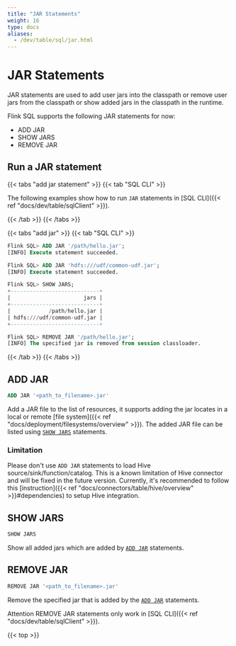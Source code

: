 ```yaml
---
title: "JAR Statements"
weight: 16
type: docs
aliases:
  - /dev/table/sql/jar.html
---
```

<!--
Licensed to the Apache Software Foundation (ASF) under one
or more contributor license agreements.  See the NOTICE file
distributed with this work for additional information
regarding copyright ownership.  The ASF licenses this file
to you under the Apache License, Version 2.0 (the
"License"); you may not use this file except in compliance
with the License.  You may obtain a copy of the License at

  http://www.apache.org/licenses/LICENSE-2.0

Unless required by applicable law or agreed to in writing,
software distributed under the License is distributed on an
"AS IS" BASIS, WITHOUT WARRANTIES OR CONDITIONS OF ANY
KIND, either express or implied.  See the License for the
specific language governing permissions and limitations
under the License.
-->

# JAR Statements

JAR statements are used to add user jars into the classpath or remove user jars from the classpath
or show added jars in the classpath in the runtime.

Flink SQL supports the following JAR statements for now:
- ADD JAR
- SHOW JARS
- REMOVE JAR

## Run a JAR statement

{{< tabs "add jar statement" >}}
{{< tab "SQL CLI" >}}

The following examples show how to run `JAR` statements in [SQL CLI]({{< ref "docs/dev/table/sqlClient" >}}).

{{< /tab >}}
{{< /tabs >}}

{{< tabs "add jar" >}}
{{< tab "SQL CLI" >}}
```sql
Flink SQL> ADD JAR '/path/hello.jar';
[INFO] Execute statement succeeded.

Flink SQL> ADD JAR 'hdfs:///udf/common-udf.jar';
[INFO] Execute statement succeeded.

Flink SQL> SHOW JARS;
+----------------------------+
|                       jars |
+----------------------------+
|            /path/hello.jar |
| hdfs:///udf/common-udf.jar |
+----------------------------+

Flink SQL> REMOVE JAR '/path/hello.jar';
[INFO] The specified jar is removed from session classloader.
```
{{< /tab >}}
{{< /tabs >}}

## ADD JAR

```sql
ADD JAR '<path_to_filename>.jar'
```

Add a JAR file to the list of resources, it supports adding the jar locates in a local or remote [file system]({{< ref "docs/deployment/filesystems/overview" >}}). The added JAR file can be listed using [`SHOW JARS`](#show-jars) statements.

### Limitation
Please don't use `ADD JAR` statements to load Hive source/sink/function/catalog. This is a known limitation of Hive connector and will be fixed in the future version. Currently, it's recommended to follow this [instruction]({{< ref "docs/connectors/table/hive/overview" >}}#dependencies) to setup Hive integration.

## SHOW JARS

```sql
SHOW JARS
```

Show all added jars which are added by [`ADD JAR`](#add-jar) statements.

## REMOVE JAR

```sql
REMOVE JAR '<path_to_filename>.jar'
```

Remove the specified jar that is added by the [`ADD JAR`](#add-jar) statements.

<span class="label label-danger">Attention</span> REMOVE JAR statements only work in [SQL CLI]({{< ref "docs/dev/table/sqlClient" >}}).

{{< top >}}

